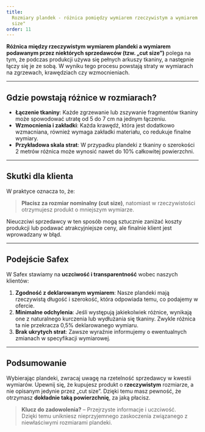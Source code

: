 ```yaml
---
title:
  Rozmiary plandek - różnica pomiędzy wymiarem rzeczywistym a wymiarem "cut
  size"
order: 11
---
```


**Różnica między rzeczywistym wymiarem plandeki a wymiarem podawanym przez
niektórych sprzedawców (tzw. „cut size”)** polega na tym, że podczas produkcji
używa się pełnych arkuszy tkaniny, a następnie łączy się je ze sobą. W wyniku
tego procesu powstają straty w wymiarach na zgrzewach, krawędziach czy
wzmocnieniach.

---

## Gdzie powstają różnice w rozmiarach?

- **Łączenie tkaniny**: Każde zgrzewanie lub zszywanie fragmentów tkaniny może
  spowodować utratę od 5 do 7 cm na jednym łączeniu.
- **Wzmocnienia i zakładki**: Każda krawędź, która jest dodatkowo wzmacniana,
  również wymaga zakładki materiału, co redukuje finalne wymiary.
- **Przykładowa skala strat**: W przypadku plandeki z tkaniny o szerokości 2
  metrów różnica może wynosić nawet do 10% całkowitej powierzchni.

---

## Skutki dla klienta

W praktyce oznacza to, że:

> **Płacisz za rozmiar nominalny (cut size)**, natomiast w rzeczywistości
> otrzymujesz produkt o mniejszym wymiarze.

Nieuczciwi sprzedawcy w ten sposób mogą sztucznie zaniżać koszty produkcji lub
podawać atrakcyjniejsze ceny, ale finalnie klient jest wprowadzany w błąd.

---

## Podejście Safex

W Safex stawiamy na **uczciwość i transparentność** wobec naszych klientów:

1. **Zgodność z deklarowanym wymiarem**: Nasze plandeki mają rzeczywistą długość
   i szerokość, która odpowiada temu, co podajemy w ofercie.
2. **Minimalne odchylenia**: Jeśli występują jakiekolwiek różnice, wynikają one
   z naturalnego kurczenia lub wydłużania się tkaniny. Zwykle różnica ta nie
   przekracza 0,5% deklarowanego wymiaru.
3. **Brak ukrytych strat**: Zawsze wyraźnie informujemy o ewentualnych zmianach
   w specyfikacji wymiarowej.

---

## Podsumowanie

Wybierając plandeki, zwracaj uwagę na rzetelność sprzedawcy w kwestii wymiarów.
Upewnij się, że kupujesz produkt o **rzeczywistym** rozmiarze, a nie opisanym
jedynie przez „cut size”. Dzięki temu masz pewność, że otrzymasz **dokładnie
taką powierzchnię**, za jaką płacisz.

> **Klucz do zadowolenia?** – Przejrzyste informacje i uczciwość.  
> Dzięki temu unikniesz nieprzyjemnego zaskoczenia związanego z niewłaściwymi
> rozmiarami plandeki.
